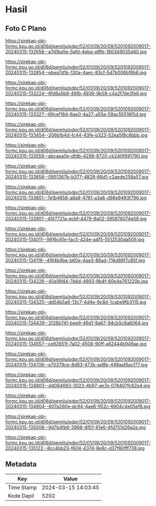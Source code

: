 # Hasil

## Foto C Plano

https://sirekap-obj-formc.kpu.go.id/d06d/pemilu/pdpr/52/01/09/20/09/5201092009017-20240315-132658--a7d1ba5e-5afd-4eba-a9fb-180349035d40.jpg

https://sirekap-obj-formc.kpu.go.id/d06d/pemilu/pdpr/52/01/09/20/09/5201092009017-20240315-132854--ebea7d1b-130a-4aec-83cf-5d7b006bf8b6.jpg

https://sirekap-obj-formc.kpu.go.id/d06d/pemilu/pdpr/52/01/09/20/09/5201092009017-20240315-133224--6fd8a5b9-49fb-4936-9b59-c4a2f7de3fe6.jpg

https://sirekap-obj-formc.kpu.go.id/d06d/pemilu/pdpr/52/01/09/20/09/5201092009017-20240315-133327--69cef164-6ae0-4a27-a55e-59ac55516f5d.jpg

https://sirekap-obj-formc.kpu.go.id/d06d/pemilu/pdpr/52/01/09/20/09/5201092009017-20240315-133454--206b1b4d-fc44-43fe-b323-52ea5f8c8bbb.jpg

https://sirekap-obj-formc.kpu.go.id/d06d/pemilu/pdpr/52/01/09/20/09/5201092009017-20240315-133559--abcaea0e-dfdb-4298-8720-cb240f691790.jpg

https://sirekap-obj-formc.kpu.go.id/d06d/pemilu/pdpr/52/01/09/20/09/5201092009017-20240315-133658--0951367b-b377-4828-86d1-c2aede258a57.jpg

https://sirekap-obj-formc.kpu.go.id/d06d/pemilu/pdpr/52/01/09/20/09/5201092009017-20240315-133801--7e1b4858-a8a9-4761-a3a6-d98e9493f796.jpg

https://sirekap-obj-formc.kpu.go.id/d06d/pemilu/pdpr/52/01/09/20/09/5201092009017-20240315-133901--45f7721a-ecbf-4479-8a02-390876074e08.jpg

https://sirekap-obj-formc.kpu.go.id/d06d/pemilu/pdpr/52/01/09/20/09/5201092009017-20240315-134011--9916c61e-fac5-424e-a4f5-5512530da509.jpg

https://sirekap-obj-formc.kpu.go.id/d06d/pemilu/pdpr/52/01/09/20/09/5201092009017-20240315-134118--4f84b9be-b60e-4ae3-86ad-716d89f7c85f.jpg

https://sirekap-obj-formc.kpu.go.id/d06d/pemilu/pdpr/52/01/09/20/09/5201092009017-20240315-134226--40a16f44-7d4d-4693-9b4f-60e4e761220b.jpg

https://sirekap-obj-formc.kpu.go.id/d06d/pemilu/pdpr/52/01/09/20/09/5201092009017-20240315-134325--dd54b5a6-13c7-4d4e-9c8d-1cabe9fb3115.jpg

https://sirekap-obj-formc.kpu.go.id/d06d/pemilu/pdpr/52/01/09/20/09/5201092009017-20240315-134439--2f26b741-bee9-46d1-9a67-94cb5c8a6064.jpg

https://sirekap-obj-formc.kpu.go.id/d06d/pemilu/pdpr/52/01/09/20/09/5201092009017-20240315-134557--ce92651f-7a02-4508-90ff-a62444b949ae.jpg

https://sirekap-obj-formc.kpu.go.id/d06d/pemilu/pdpr/52/01/09/20/09/5201092009017-20240315-134706--e70379ce-8d93-472b-ad8b-449aaf6acf77.jpg

https://sirekap-obj-formc.kpu.go.id/d06d/pemilu/pdpr/52/01/09/20/09/5201092009017-20240315-134803--d4064683-3023-4b97-ae7e-078407fc62e4.jpg

https://sirekap-obj-formc.kpu.go.id/d06d/pemilu/pdpr/52/01/09/20/09/5201092009017-20240315-134904--607a260e-dc94-4ae8-952c-6904c4e05ef8.jpg

https://sirekap-obj-formc.kpu.go.id/d06d/pemilu/pdpr/52/01/09/20/09/5201092009017-20240315-135008--9d7b4fb6-3968-4f01-91e6-4fd751d26a2e.jpg

https://sirekap-obj-formc.kpu.go.id/d06d/pemilu/pdpr/52/01/09/20/09/5201092009017-20240315-135122--8cc4bb23-f604-4374-8e8c-d37f80fff738.jpg


## Metadata

| Key        | Value               |
| ---------- | ------------------- |
| Time Stamp | 2024-03-15 14:03:45 |
| Kode Dapil | 5202                |



